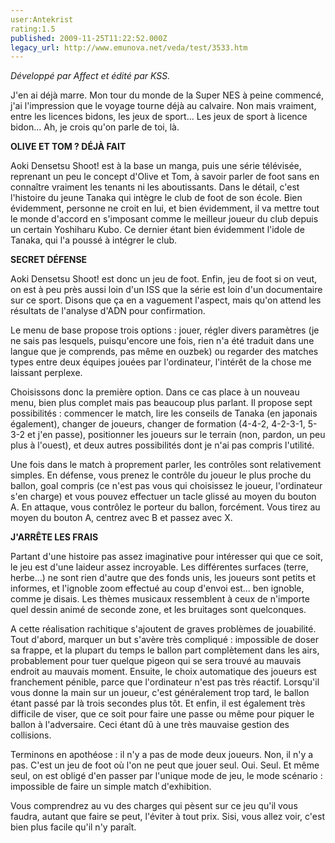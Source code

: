 ```yaml
---
user:Antekrist
rating:1.5
published: 2009-11-25T11:22:52.000Z
legacy_url: http://www.emunova.net/veda/test/3533.htm
---
```

_Développé par Affect et édité par KSS._  

  

J'en ai déjà marre. Mon tour du monde de la Super NES à peine commencé, j'ai l'impression que le voyage tourne déjà au calvaire. Non mais vraiment, entre les licences bidons, les jeux de sport... Les jeux de sport à licence bidon... Ah, je crois qu'on parle de toi, là.  

  

**OLIVE ET TOM ? DÉJÀ FAIT**  

Aoki Densetsu Shoot! est à la base un manga, puis une série télévisée, reprenant un peu le concept d'Olive et Tom, à savoir parler de foot sans en connaître vraiment les tenants ni les aboutissants. Dans le détail, c'est l'histoire du jeune Tanaka qui intègre le club de foot de son école. Bien évidemment, personne ne croit en lui, et bien évidemment, il va mettre tout le monde d'accord en s'imposant comme le meilleur joueur du club depuis un certain Yoshiharu Kubo. Ce dernier étant bien évidemment l'idole de Tanaka, qui l'a poussé à intégrer le club.  

  

**SECRET DÉFENSE**  

Aoki Densetsu Shoot! est donc un jeu de foot. Enfin, jeu de foot si on veut, on est à peu près aussi loin d'un ISS que la série est loin d'un documentaire sur ce sport. Disons que ça en a vaguement l'aspect, mais qu'on attend les résultats de l'analyse d'ADN pour confirmation.  

Le menu de base propose trois options : jouer, régler divers paramètres (je ne sais pas lesquels, puisqu'encore une fois, rien n'a été traduit dans une langue que je comprends, pas même en ouzbek) ou regarder des matches types entre deux équipes jouées par l'ordinateur, l'intérêt de la chose me laissant perplexe.  

Choisissons donc la première option. Dans ce cas place à un nouveau menu, bien plus complet mais pas beaucoup plus parlant. Il propose sept possibilités : commencer le match, lire les conseils de Tanaka (en japonais également), changer de joueurs, changer de formation (4-4-2, 4-2-3-1, 5-3-2 et j'en passe), positionner les joueurs sur le terrain (non, pardon, un peu plus à l'ouest), et deux autres possibilités dont je n'ai pas compris l'utilité.  

Une fois dans le match à proprement parler, les contrôles sont relativement simples. En défense, vous prenez le contrôle du joueur le plus proche du ballon, goal compris (ce n'est pas vous qui choisissez le joueur, l'ordinateur s'en charge) et vous pouvez effectuer un tacle glissé au moyen du bouton A. En attaque, vous contrôlez le porteur du ballon, forcément. Vous tirez au moyen du bouton A, centrez avec B et passez avec X.  

  

**J'ARRÊTE LES FRAIS**  

Partant d'une histoire pas assez imaginative pour intéresser qui que ce soit, le jeu est d'une laideur assez incroyable. Les différentes surfaces (terre, herbe...) ne sont rien d'autre que des fonds unis, les joueurs sont petits et informes, et l'ignoble zoom effectué au coup d'envoi est... ben ignoble, comme je disais. Les thèmes musicaux ressemblent à ceux de n'importe quel dessin animé de seconde zone, et les bruitages sont quelconques.  

A cette réalisation rachitique s'ajoutent de graves problèmes de jouabilité. Tout d'abord, marquer un but s'avère très compliqué : impossible de doser sa frappe, et la plupart du temps le ballon part complètement dans les airs, probablement pour tuer quelque pigeon qui se sera trouvé au mauvais endroit au mauvais moment. Ensuite, le choix automatique des joueurs est franchement pénible, parce que l'ordinateur n'est pas très réactif. Lorsqu'il vous donne la main sur un joueur, c'est généralement trop tard, le ballon étant passé par là trois secondes plus tôt. Et enfin, il est également très difficile de viser, que ce soit pour faire une passe ou même pour piquer le ballon à l'adversaire. Ceci étant dû à une très mauvaise gestion des collisions.  

Terminons en apothéose : il n'y a pas de mode deux joueurs. Non, il n'y a pas. C'est un jeu de foot où l'on ne peut que jouer seul. Oui. Seul. Et même seul, on est obligé d'en passer par l'unique mode de jeu, le mode scénario : impossible de faire un simple match d'exhibition.  

Vous comprendrez au vu des charges qui pèsent sur ce jeu qu'il vous faudra, autant que faire se peut, l'éviter à tout prix. Sisi, vous allez voir, c'est bien plus facile qu'il n'y paraît.